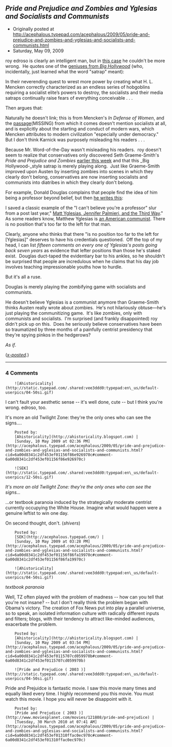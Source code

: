 ## <em>Pride and Prejudice and Zombies and Yglesias and Socialists and Communists</em>

 * Originally posted at http://acephalous.typepad.com/acephalous/2009/05/pride-and-prejudice-and-zombies-and-yglesias-and-socialists-and-communists.html
 * Saturday, May 09, 2009



roy edroso is clearly an intelligent man, but in [this case](http://alicublog.blogspot.com/2009/05/2009\_05\_03\_archive.html#7199490276777447155) he couldn't be more wrong.  He quotes one of the [geniuses from _Big Hollywood_](http://bighollywood.breitbart.com/stkarnick/2009/05/09/zombie-culture-and-the-march-of-socialism/#more-130078) (who, incidentally, just learned what the word "satrap" meant):

In their
neverending quest to wrest more power by creating what H. L. Mencken
correctly characterized as an endless series of hobgoblins requiring a
socialist elite’s powers to destroy, the socialists and their media
satraps continually raise fears of everything conceivable . . .   

Then argues that:

Naturally he doesn't link; this is from Mencken's _In Defense of Women_, and the [passage](http://books.google.com/books?id=mNQt2WQl-VgC&pg=PA51&dq=%!m(MISSING)encken%!+(MISSING)%!e(MISSING)ndless+series+of+hobgoblins%!)(MISSING)
from which it comes doesn't mention socialists at all, and is
explicitly about the starting and conduct of modern wars, which Mencken
attributes to modern civilization "especially under democracy." But I
don't think Karnick was purposely misleading his readers . . .   

Because Mr. Word-of-the-Day wasn't misleading his readers.  roy doesn't seem to realize that conservatives only discovered Seth Graeme-Smith's _Pride and Prejudice and Zombies_ [earlier this week](http://article.nationalreview.com/?q=MGI1OTc5ZTA2NTBmMTMyMGFhMmRkYzdkN2U2MzZhZjk=) and that this _Big Hollywood-_style satrap is merely playing along.  Just like Graeme-Smith improved upon Austen by inserting zombies into scenes in which they clearly don't belong, conservatives are now inserting socialists and communists into diatribes in which they clearly don't belong.  

For example, Donald Douglas complains that people find the idea of him being a professor beyond belief, but then [he writes this](http://americanpowerblog.blogspot.com/2009/04/youre-professor-really.html):

I saved a classic example of the "I can't believe you're a professor" slur from a post last year," [Matt Yglesias, Jennifer Palmieri, and the Third Way](http://americanpowerblog.blogspot.com/2008/12/matt-yglesias-jennifer-palmieri-and.html)." As some readers know, Matthew Yglesias is [an American communist](http://yglesias.thinkprogress.org/archives/2009/03/why\_not\_arbitrary\_limits\_on\_executive\_pay.php). There is no position that's too far to the left for that man.  

Clearly, anyone who thinks that there "is no position too far to the left for [Yglesias]" deserves to have his credentials questioned.  Off the top of my head, I can list _fifteen comments on every one of Yglesias's posts going back seven years_ as evidence that lefter positions than those he's staked exist.  Douglas duct-taped the evidentiary bar to his ankles, so he shouldn't be surprised that people are incredulous when he claims that his day job involves teaching impressionable youths how to hurdle.  

But it's all a ruse.  

Douglas is merely playing the zombifying game with socialists and communists.

He doesn't believe Yglesias is a communist anymore than Graeme-Smith thinks Austen really wrote about zombies.  He's not hilariously obtuse—he's just playing the communitizing game.  It's like zombies, only with communists and socialists.  I'm surprised (and frankly disappointed) roy didn't pick up on this.  Does he seriously believe conservatives have been so traumatized by three months of a painfully centrist presidency that they're spying pinkos in the hedgerows?  

_As if_.

(_[x-posted](http://edgeofthewest.wordpress.com/2009/05/09/pride-and-prejudice-and-zombies-and-yglesias-and-socialists-and-communists/)_.)

		

* * *

### 4 Comments 

		

                
[]()

	

		![Ahistoricality](http://static.typepad.com/.shared:vee3ddd0:typepad:en\_us/default-userpics/04-50si.gif)
	

	

		

I can't fault your aesthetic sense -- it's well done, cute -- but I think you're wrong. edroso, too. 

It's more an old Twilight Zone: they're the only ones who can see the signs....

	

		Posted by:
		[Ahistoricality](http://ahistoricality.blogspot.com) |
		[Sunday, 10 May 2009 at 02:36 PM](http://acephalous.typepad.com/acephalous/2009/05/pride-and-prejudice-and-zombies-and-yglesias-and-socialists-and-communists.html?cid=6a00d8341c2df453ef01156f86e926970c#comment-6a00d8341c2df453ef01156f86e926970c)

[]()

	

		![SEK](http://static.typepad.com/.shared:vee3ddd0:typepad:en\_us/default-userpics/12-50si.gif)
	

	

		

_It's more an old Twilight Zone: they're the only ones who can see the signs..._

...or textbook paranoia induced by the strategically moderate centrist currently occupying the White House.  Imagine what would happen were a genuine leftist to win one day.

On second thought, don't.  (_shivers_)

	

		Posted by:
		[SEK](http://acephalous.typepad.com/) |
		[Sunday, 10 May 2009 at 03:28 PM](http://acephalous.typepad.com/acephalous/2009/05/pride-and-prejudice-and-zombies-and-yglesias-and-socialists-and-communists.html?cid=6a00d8341c2df453ef01156f86fa19970c#comment-6a00d8341c2df453ef01156f86fa19970c)

[]()

	

		![Ahistoricality](http://static.typepad.com/.shared:vee3ddd0:typepad:en\_us/default-userpics/04-50si.gif)
	

	

		

_textbook paranoia_

Well, TZ often played with the problem of madness -- how can you tell that you're not insane? -- but I don't really think the problem began with Obama's victory. The creation of Fox News put into play a parallel universe, so to speak, an isolated information culture with radically different inputs and filters; blogs, with their tendency to attract like-minded audiences, exacerbate the problem.  

	

		Posted by:
		[Ahistoricality](http://ahistoricality.blogspot.com) |
		[Sunday, 10 May 2009 at 03:54 PM](http://acephalous.typepad.com/acephalous/2009/05/pride-and-prejudice-and-zombies-and-yglesias-and-socialists-and-communists.html?cid=6a00d8341c2df453ef0115707cd059970b#comment-6a00d8341c2df453ef0115707cd059970b)

[]()

	

		![Pride and Prejudice ( 2003 )](http://static.typepad.com/.shared:vee3ddd0:typepad:en\_us/default-userpics/04-50si.gif)
	

	

		

Pride and Prejuidce is fantastic movie. I saw this movie many times and equally liked every time. I highly recommend you this movie. You must watch this movie. I hope you will never be disappoint with it.

	

		Posted by:
		[Pride and Prejudice ( 2003 )](http://www.moviesplanet.com/movies/121808/pride-and-prejudice) |
		[Tuesday, 30 March 2010 at 07:41 AM](http://acephalous.typepad.com/acephalous/2009/05/pride-and-prejudice-and-zombies-and-yglesias-and-socialists-and-communists.html?cid=6a00d8341c2df453ef01310ffac0ec970c#comment-6a00d8341c2df453ef01310ffac0ec970c)

		

        
